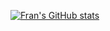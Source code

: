 [![Fran's GitHub stats](https://github-readme-stats.vercel.app/apifranjuarezanuraghazra)](https://github.com/anuraghazra/github-readme-stats)
